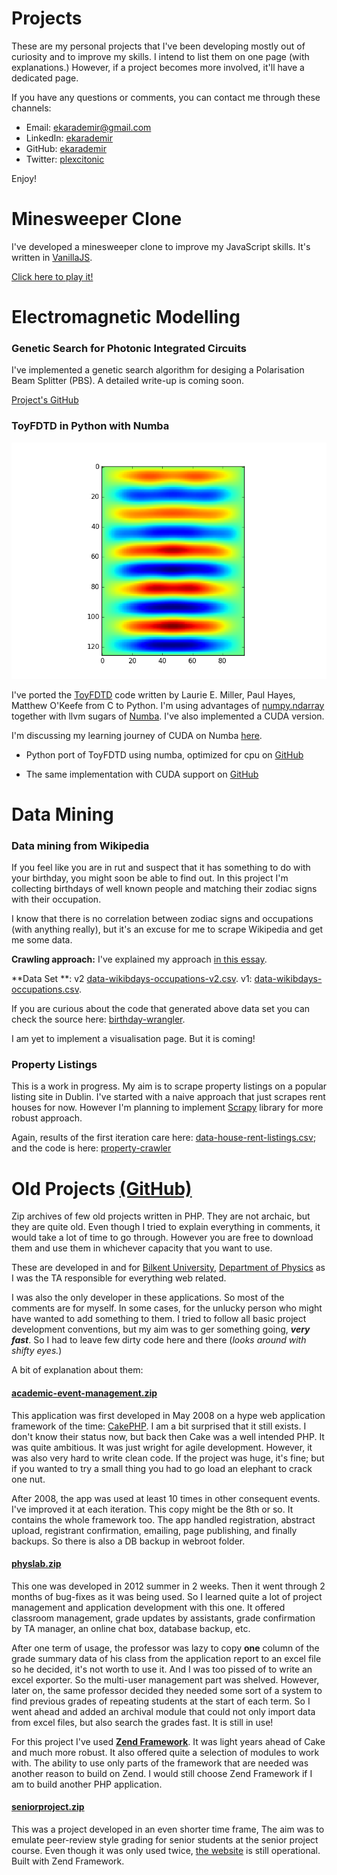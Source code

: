 # Projects

These are my personal projects that I've been developing mostly out of curiosity and to improve my skills. I intend to list them on one page (with explanations.) However, if a project becomes more involved, it'll have a dedicated page.

If you have any questions or comments, you can contact me through these channels:

* Email: [ekarademir@gmail.com](mailto:ekarademir@gmail.com)
* LinkedIn: [ekarademir](https://ie.linkedin.com/in/ekarademir)
* GitHub: [ekarademir](https://github.com/ekarademir)
* Twitter: [plexcitonic](https://twitter.com/plexcitonic)

Enjoy!

# Minesweeper Clone

I've developed a minesweeper clone to improve my JavaScript skills. It's written in [VanillaJS](http://vanilla-js.com/).

[Click here to play it!](http://projects.ekarademir.com/mines/)

# Electromagnetic Modelling

### Genetic Search for Photonic Integrated Circuits

I've implemented a genetic search algorithm for desiging a Polarisation Beam Splitter (PBS). A detailed write-up is coming soon.

[Project's GitHub](https://github.com/ekarademir/pic-ml)

### ToyFDTD in Python with Numba

<img src="./img/toyFDTD.png"/>

I've ported the [ToyFDTD](http://dougneubauer.com/fdtd/) code written by Laurie E. Miller, Paul Hayes, Matthew O'Keefe from C to Python. I'm using advantages of [numpy.ndarray](https://docs.scipy.org/doc/numpy/reference/generated/numpy.ndarray.html) together with llvm sugars of [Numba](http://numba.pydata.org/). I've also implemented a CUDA version.

I'm discussing my learning journey of CUDA on Numba [here](https://medium.ekarademir.com/speed-tests-with-python-numba-library-47dabf72743d).

* Python port of ToyFDTD using numba, optimized for cpu on [GitHub](https://github.com/ekarademir/py-fdtd/blob/master/learning/fdtd-tests/toyfdtd_numba.py)

* The same implementation with CUDA support on [GitHub](https://github.com/ekarademir/py-fdtd/blob/master/learning/fdtd-tests/toyfdtd_numba_cuda.py)

# Data Mining

### Data mining from Wikipedia

If you feel like you are in rut and suspect that it has something to do with your birthday, you might soon be able to find out. In this project I'm collecting birthdays of well known people and matching their zodiac signs with their occupation.

I know that there is no correlation between zodiac signs and occupations (with anything really), but it's an excuse for me to scrape Wikipedia and get me some data.

**Crawling approach:** I've explained my approach [in this essay](https://medium.ekarademir.com/crawling-wikipedia-for-birthdays-54634a71679).

**Data Set **: v2 [data-wikibdays-occupations-v2.csv][wikibdaysv2]. v1: [data-wikibdays-occupations.csv][wikibdays].

If you are curious about the code that generated above data set you can check the source here: [birthday-wrangler][wikibdays-code].

I am yet to implement a visualisation page. But it is coming!

[wikibdays]:https://github.com/ekarademir/data-sets/blob/master/data-wikibdays-occupations.csv
[wikibdaysv2]:https://github.com/ekarademir/data-sets/blob/master/data-wikibdays-occupations-v2.csv
[wikibdays-code]:https://github.com/ekarademir/birthday-wrangler

### Property Listings
This is a work in progress. My aim is to scrape property listings on a popular listing site in Dublin. I've started with a naive approach that just scrapes rent houses for now. However I'm planning to implement [Scrapy][scrapy] library for more robust approach.

Again, results of the first iteration care here: [data-house-rent-listings.csv][property-data]; and the code is here: [property-crawler][property-crawler]

[scrapy]:https://scrapy.org/
[property-crawler]:https://github.com/ekarademir/property-crawler
[property-data]:https://github.com/ekarademir/data-sets/blob/master/data-house-rent-listings.csv

# Old Projects [(GitHub)](https://github.com/ekarademir/old-projects)
Zip archives of few old projects written in PHP. They are not archaic, but they are quite old. Even though I tried to explain everything in comments, it would take a lot of time to go through. However you are free to download them and use them in whichever capacity that you want to use.

These are developed in and for [Bilkent University](http://w3.bilkent.edu.tr/bilkent/), [Department of Physics](http://physics.bilkent.edu.tr/) as I was the TA responsible for everything web related.

I was also the only developer in these applications. So most of the comments are for myself. In some cases, for the unlucky person who might have wanted to add something to them. I tried to follow all basic project development conventions, but my aim was to ger something going, **_very fast_**. So I had to leave few dirty code here and there (_looks around with shifty eyes._)

A bit of explanation about them:

#### [academic-event-management.zip](https://github.com/ekarademir/old-projects/blob/master/academic-event-management.zip)
This application was first developed in May 2008 on a hype web application framework of the time: [CakePHP](https://cakephp.org/). I am a bit surprised that it still exists. I don't know their status now, but back then Cake was a well intended PHP. It was quite ambitious. It was just wright for agile development. However, it was also very hard to write clean code. If the project was huge, it's fine; but if you wanted to try a small thing you had to go load an elephant to crack one nut.

After 2008, the app was used at least 10 times in other consequent events. I've improved it at each iteration. This copy might be the 8th or so. It contains the whole framework too. The app handled registration, abstract upload, registrant confirmation, emailing, page publishing, and finally backups. So there is also a DB backup in webroot folder.

#### [physlab.zip](https://github.com/ekarademir/old-projects/blob/master/physlab.zip)
This one was developed in 2012 summer in 2 weeks. Then it went through 2 months of bug-fixes as it was being used. So I learned quite a lot of project management and application development with this one. It offered classroom management, grade updates by assistants, grade confirmation by TA manager, an online chat box, database backup, etc.

After one term of usage, the professor was lazy to copy **one** column of the grade summary data of his class from the application report to an excel file so he decided, it's not worth to use it. And I was too pissed of to write an excel exporter. So the multi-user management part was shelved. However, later on, the same professor decided they needed some sort of a system to find previous grades of repeating students at the start of each term. So I went ahead and added an archival module that could not only import data from excel files, but also search the grades fast. It is still in use!

For this project I've used **[Zend Framework](https://framework.zend.com/)**. It was light years ahead of Cake and much more robust. It also offered quite a selection of modules to work with. The ability to use only parts of the framework that are needed was another reason to build on Zend. I would still choose Zend Framework if I am to build another PHP application.

#### [seniorproject.zip](https://github.com/ekarademir/old-projects/blob/master/seniorproject.zip)
This was a project developed in an even shorter time frame, The aim was to emulate peer-review style grading for senior students at the senior project course. Even though it was only used twice, [the website](http://www.fen.bilkent.edu.tr/~physics/seniorproject/index.php) is still operational. Built with Zend Framework.

